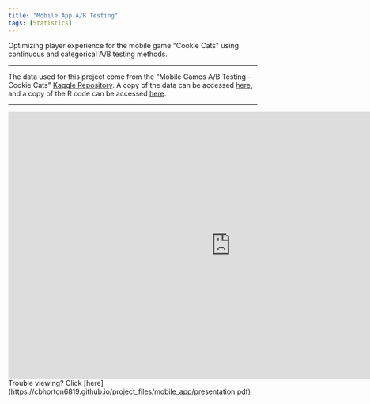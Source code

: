 ```yaml
---
title: "Mobile App A/B Testing"
tags: [Statistics]
---
```


Optimizing player experience for the mobile game "Cookie Cats" using continuous and categorical A/B testing methods.

---

The data used for this project come from the "Mobile Games A/B Testing - Cookie Cats" <a href="https://www.kaggle.com/datasets/mursideyarkin/mobile-games-ab-testing-cookie-cats" target="_blank">Kaggle Repository</a>. A copy of the data can be accessed <a href="https://cbhorton6819.github.io/project_files/mobile_app/cookie_cats.csv" target="_blank">here</a>, and a copy of the R code can be accessed <a href="https://cbhorton6819.github.io/project_files/mobile_app/ab_testing.R" target="_blank">here</a>.

---

<iframe frameborder="0" scrolling="no" width="900" height="540" src="https://cbhorton6819.github.io/project_files/mobile_app/presentation.pdf#zoom=33"> </iframe>
Trouble viewing? Click [here](https://cbhorton6819.github.io/project_files/mobile_app/presentation.pdf)